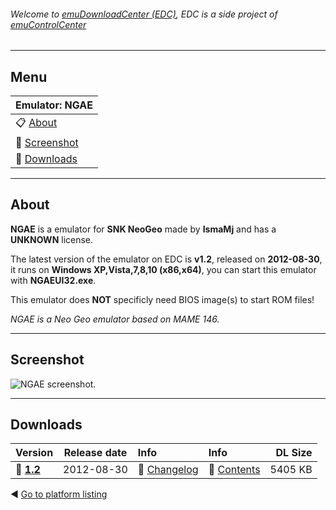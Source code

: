 ###### Welcome to [emuDownloadCenter (EDC)](https://github.com/PhoenixInteractiveNL/emuDownloadCenter/wiki/), EDC is a side project of [emuControlCenter](https://github.com/PhoenixInteractiveNL/emuControlCenter/wiki/)
***
## Menu
| **Emulator: NGAE** |
|:---------|
| :clipboard: [About](#about) |
| :sunrise: [Screenshot](#screenshot) |
| :floppy_disk: [Downloads](#downloads) |
***
## About
**NGAE** is a emulator for **SNK NeoGeo** made by **IsmaMj** and has a **UNKNOWN** license.

The latest version of the emulator on EDC is **v1.2**, released on **2012-08-30**, it runs on **Windows XP,Vista,7,8,10 (x86,x64)**, you can start this emulator with **NGAEUI32.exe**.

This emulator does **NOT** specificly need BIOS image(s) to start ROM files!

_NGAE is a Neo Geo emulator based on MAME 146._
***
## Screenshot
![](https://raw.githubusercontent.com/PhoenixInteractiveNL/emuDownloadCenter/master/hooks/ngae/screen.jpg "NGAE screenshot.")
***
## Downloads
| Version  | Release date  | Info       | Info       | DL Size    |
|:---------|:-------------:|:-----------|:-----------|-----------:|
| :floppy_disk: [**1.2**](https://github.com/PhoenixInteractiveNL/edc-repo0004/raw/master/ngae/1.2.7z) | 2012-08-30 | :page_facing_up: [Changelog](https://github.com/PhoenixInteractiveNL/edc-repo0004/blob/master/ngae/1.2_changelog.txt) | :mag_right: [Contents](https://github.com/PhoenixInteractiveNL/edc-repo0004/blob/master/ngae/1.2_contents.txt) | 5405 KB |

:arrow_backward: [Go to platform listing](https://github.com/PhoenixInteractiveNL/emuDownloadCenter/wiki/EDC-Platform-List)
